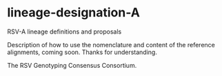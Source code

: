 # lineage-designation-A
RSV-A lineage definitions and proposals

Description of how to use the nomenclature and content of the reference alignments, coming soon.
Thanks for understanding.

The RSV Genotyping Consensus Consortium.
